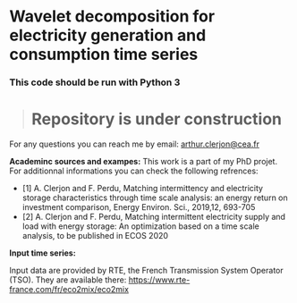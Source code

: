# Wavelet decomposition for electricity generation and consumption time series
### This code should be run with Python 3

> # Repository is under construction

For any questions you can reach me by email: arthur.clerjon@cea.fr

__Academinc sources and exampes:__
This work is a part of my PhD projet. For additionnal informations you can check the following refrences:

- [1] A. Clerjon and F. Perdu, Matching intermittency and electricity storage characteristics through time scale analysis: an energy return on investment comparison, Energy Environ. Sci., 2019,12, 693-705
- [2] A. Clerjon and F. Perdu, Matching intermittent electricity supply and load with energy storage: An optimization based on a time scale analysis, to be published in ECOS 2020

__Input time series:__

Input data are provided by RTE, the French Transmission System Operator (TSO). They are available there: https://www.rte-france.com/fr/eco2mix/eco2mix
